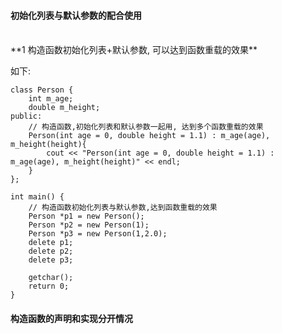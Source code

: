 #### 初始化列表与默认参数的配合使用


<br>
**1 构造函数初始化列表+默认参数, 可以达到函数重载的效果**

如下:
```
class Person {
    int m_age;
    double m_height;
public:
    // 构造函数,初始化列表和默认参数一起用, 达到多个函数重载的效果
    Person(int age = 0, double height = 1.1) : m_age(age), m_height(height){
        cout << "Person(int age = 0, double height = 1.1) : m_age(age), m_height(height)" << endl;
    }
};

int main() {
    // 构造函数初始化列表与默认参数,达到函数重载的效果
    Person *p1 = new Person();
    Person *p2 = new Person(1);
    Person *p3 = new Person(1,2.0);
    delete p1;
    delete p2;
    delete p3;
    
    getchar();
    return 0;
}

```




#### 构造函数的声明和实现分开情况
